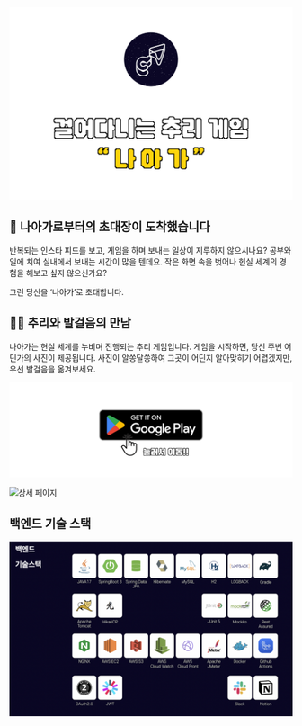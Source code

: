 ![제목](etc/images/header.png)

## 💌 나아가로부터의 초대장이 도착했습니다

반복되는 인스타 피드를 보고, 게임을 하며 보내는 일상이 지루하지 않으시나요?
공부와 일에 치여 실내에서 보내는 시간이 많을 텐데요. 작은 화면 속을 벗어나 현실 세계의 경험을 해보고 싶지 않으신가요?

그런 당신을 ‘나아가’로 초대합니다.

## 🚶🏻 추리와 발걸음의 만남
나아가는 현실 세계를 누비며 진행되는 추리 게임입니다. 게임을 시작하면, 당신 주변 어딘가의 사진이 제공됩니다. 사진이 알쏭달쏭하여 그곳이 어딘지 알아맞히기 어렵겠지만, 우선 발걸음을 옮겨보세요.


<a href="https://play.google.com/store/apps/details?id=com.now.naaga&pcampaignid=web_share"><img src="etc/images/google play store.png"/></a>

![상세 페이지](etc/images/service%20intro.png)

## 백엔드 기술 스택
![제목](etc/images/backend_stack.png)
